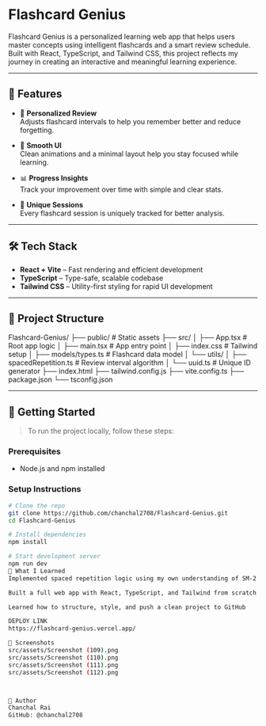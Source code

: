 # Flashcard Genius

Flashcard Genius is a personalized learning web app that helps users master concepts using intelligent flashcards and a smart review schedule. Built with React, TypeScript, and Tailwind CSS, this project reflects my journey in creating an interactive and meaningful learning experience.

---

## 🎯 Features

- 🧠 **Personalized Review**  
  Adjusts flashcard intervals to help you remember better and reduce forgetting.

- 🎨 **Smooth UI**  
  Clean animations and a minimal layout help you stay focused while learning.

- 📊 **Progress Insights**  
  Track your improvement over time with simple and clear stats.

- 🔄 **Unique Sessions**  
  Every flashcard session is uniquely tracked for better analysis.

---

## 🛠️ Tech Stack

- **React + Vite** – Fast rendering and efficient development
- **TypeScript** – Type-safe, scalable codebase
- **Tailwind CSS** – Utility-first styling for rapid UI development

---

## 📁 Project Structure
Flashcard-Genius/
├── public/ # Static assets
├── src/
│ ├── App.tsx # Root app logic
│ ├── main.tsx # App entry point
│ ├── index.css # Tailwind setup
│ ├── models/types.ts # Flashcard data model
│ └── utils/
│ ├── spacedRepetition.ts # Review interval algorithm
│ └── uuid.ts # Unique ID generator
├── index.html
├── tailwind.config.js
├── vite.config.ts
├── package.json
└── tsconfig.json

---

## 🚀 Getting Started

> To run the project locally, follow these steps:

### Prerequisites

- Node.js and npm installed

### Setup Instructions

```bash
# Clone the repo
git clone https://github.com/chanchal2708/Flashcard-Genius.git
cd Flashcard-Genius

# Install dependencies
npm install

# Start development server
npm run dev
🧪 What I Learned
Implemented spaced repetition logic using my own understanding of SM-2 algorithm

Built a full web app with React, TypeScript, and Tailwind from scratch

Learned how to structure, style, and push a clean project to GitHub

DEPLOY LINK
https://flashcard-genius.vercel.app/

📸 Screenshots
src/assets/Screenshot (109).png
src/assets/Screenshot (110).png
src/assets/Screenshot (111).png
src/assets/Screenshot (112).png



👤 Author
Chanchal Rai
GitHub: @chanchal2708

